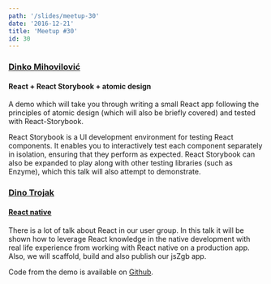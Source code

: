 ```yaml
---
path: '/slides/meetup-30'
date: '2016-12-21'
title: 'Meetup #30'
id: 30
---
```


### [Dinko Mihovilović](https://github.com/dinkom)
#### React + React Storybook + atomic design

A demo which will take you through writing a small React app following the principles of atomic design (which will also be briefly covered) and tested with React-Storybook.

React Storybook is a UI development environment for testing React components. It enables you to interactively test each component separately in isolation, ensuring that they perform as expected. React Storybook can also be expanded to play along with other testing libraries (such as Enzyme), which this talk will also attempt to demonstrate.

### [Dino Trojak](https://twitter.com/dinodsaurus)
#### [React native](http://slides.com/dinotrojak/create-react-app-2-3#/)

There is a lot of talk about React in our user group. In this talk it will be shown how to leverage React knowledge in the native development with real life experience from working with React native on a production app. Also, we will scaffold, build and also publish our jsZgb app.

Code from the demo is available on [Github](https://github.com/jszgb/mobile).
